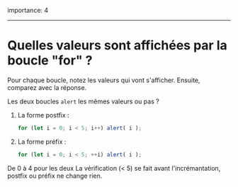 importance: 4

---

# Quelles valeurs sont affichées par la boucle "for" ?

Pour chaque boucle, notez les valeurs qui vont s'afficher. Ensuite, comparez avec la réponse.

Les deux boucles `alert` les mêmes valeurs ou pas ?

1. La forme postfix :

    ```js
    for (let i = 0; i < 5; i++) alert( i );
    ```
2. La forme préfix :

    ```js
    for (let i = 0; i < 5; ++i) alert( i );
    ```
De 0 à 4 pour les deux
La vérification (< 5) se fait avant l'incrémantation, postfix ou préfix ne change rien. 


